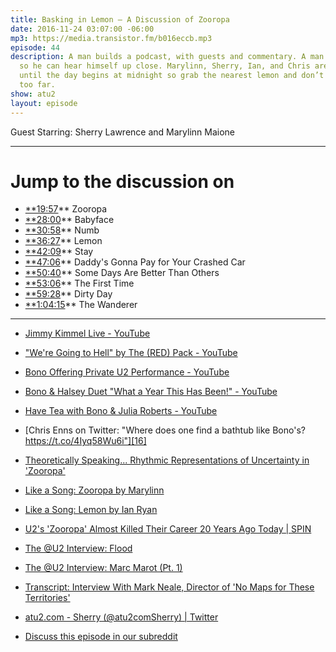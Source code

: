 ```yaml
---
title: Basking in Lemon — A Discussion of Zooropa
date: 2016-11-24 03:07:00 -06:00
mp3: https://media.transistor.fm/b016eccb.mp3
episode: 44
description: A man builds a podcast, with guests and commentary. A man records a conversation
  so he can hear himself up close. Marylinn, Sherry, Ian, and Chris are talking Zooropa
  until the day begins at midnight so grab the nearest lemon and don’t go wandering
  too far.
show: atu2
layout: episode
---
```


Guest Starring: Sherry Lawrence and Marylinn Maione

***

# Jump to the discussion on

* [**19:57][1]** Zooropa
* [**28:00][2]** Babyface
* [**30:58][3]** Numb
* [**36:27][4]** Lemon
* [**42:09][5]** Stay
* [**47:06][6]** Daddy's Gonna Pay for Your Crashed Car
* [**50:40][7]** Some Days Are Better Than Others
* [**53:06][8]** The First Time
* [**59:28][9]** Dirty Day
* [**1:04:15][10]** The Wanderer

***

* [Jimmy Kimmel Live - YouTube][11]

* ["We're Going to Hell" by The (RED) Pack - YouTube][12]

* [Bono Offering Private U2 Performance - YouTube][13]

* [Bono &amp; Halsey Duet "What a Year This Has Been!" - YouTube][14]

* [Have Tea with Bono &amp; Julia Roberts - YouTube][15]

* [Chris Enns on Twitter: "Where does one find a bathtub like Bono's? https://t.co/4Iyq58Wu6i"][16]

* [Theoretically Speaking... Rhythmic Representations of Uncertainty in 'Zooropa'][17]

* [Like a Song: Zooropa by Marylinn][18]

* [Like a Song: Lemon by Ian Ryan][19]

* [U2's 'Zooropa' Almost Killed Their Career 20 Years Ago Today | SPIN][20]

* [The @U2 Interview: Flood][21]

* [The @U2 Interview: Marc Marot (Pt. 1)][22]

* [Transcript: Interview With Mark Neale, Director of 'No Maps for These Territories'][23]

* [atu2.com - Sherry (@atu2comSherry) | Twitter][24]

* [Discuss this episode in our subreddit][25]

[1]: http://goodstuff.fm/atu2/#t=19:57
[2]: http://goodstuff.fm/atu2/#t=28:00
[3]: http://goodstuff.fm/atu2/#t=30:58
[4]: http://goodstuff.fm/atu2/#t=36:27
[5]: http://goodstuff.fm/atu2/#t=42:09
[6]: http://goodstuff.fm/atu2/#t=47:06
[7]: http://goodstuff.fm/atu2/#t=50:40
[8]: http://goodstuff.fm/atu2/#t=53:06
[9]: http://goodstuff.fm/atu2/#t=59:28
[10]: http://goodstuff.fm/atu2/#t=1:04:15
[11]: https://www.youtube.com/user/JimmyKimmelLive
[12]: https://www.youtube.com/watch?v=q7QrAAFx8nQ&amp;t=281s
[13]: https://www.youtube.com/watch?v=PxA5eHHX8Xw
[14]: https://www.youtube.com/watch?v=SfjF-C5KT2w
[15]: https://www.youtube.com/watch?v=42y95KxcBLI
[16]: https://twitter.com/iChris/status/801461271849816064
[17]: http://www.atu2.com/news/theoretically-speaking-rhythmic-representations-of-uncertainty-in-zooropa.html
[18]: http://www.atu2.com/news/like-a-song-zooropa.html
[19]: http://www.atu2.com/news/like-a-song-lemon.html
[20]: http://www.spin.com/2013/07/u2-zooropa-20th-anniversary-1993/
[21]: http://www.atu2.com/news/the-u2-interview-flood.html
[22]: http://www.atu2.com/news/the-u2-interview-marc-marot-pt-1.html
[23]: http://www.atu2.com/news/transcript-interview-with-mark-neale-director-of-no-maps-for-these-territories.html
[24]: https://twitter.com/atu2comSherry
[25]: https://www.reddit.com/r/Goodstuff_fm/comments/5eogg6/the_atu2_podcast_44_basking_in_lemon_a_discussion/
